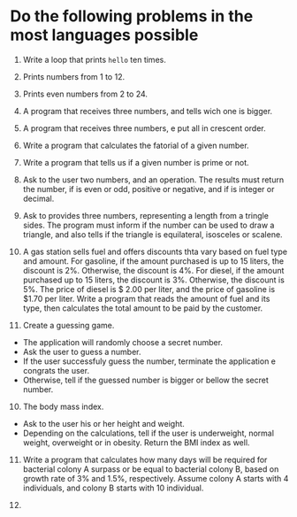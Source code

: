 # Do the following problems in the most languages possible

1. Write a loop that prints `hello` ten times.

2. Prints numbers from 1 to 12.

3. Prints even numbers from 2 to 24.

4. A program that receives three numbers, and tells wich one is bigger.

5. A program that receives three numbers, e put all in crescent order.

6. Write a program that calculates the fatorial of a given number.

7. Write a program that tells us if a given number is prime or not.

6. Ask to the user two numbers, and an operation. The results must return the number, if is even or odd, positive or negative, and if is integer or decimal.

7. Ask to provides three numbers, representing a length from a tringle sides. The program must inform if the number can be used to draw a triangle, and also tells if the triangle is equilateral, isosceles or scalene.

8. A gas station sells fuel and offers discounts thta vary based on fuel type and amount. For gasoline, if the amount purchased is up to 15 liters, the discount is 2%. Otherwise, the discount is 4%. For diesel, if the amount purchased up to 15 liters, the discount is 3%. Otherwise, the discount is 5%. The price of diesel is $ 2.00 per liter, and the price of gasoline is $1.70 per liter. Write a program that reads the amount of fuel and its type, then calculates the total amount to be paid by the customer.

9. Create a guessing game.

* The application will randomly choose a secret number.
* Ask the user to guess a number.
* If the user successfuly guess the number, terminate the application e congrats the user.
* Otherwise, tell if the guessed number is bigger or bellow the secret number.

10. The body mass index.
* Ask to the user his or her height and weight.
* Depending on the calculations, tell if the user is underweight, normal weight, overweight or in obesity. Return the BMI index as well.

11. Write a program that calculates how many days will be required for bacterial colony A surpass or be equal to bacterial colony B, based on growth rate of 3% and 1.5%, respectively. Assume colony A starts with 4 individuals, and colony B starts with 10 individual.

12. 
